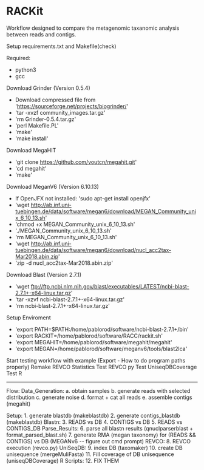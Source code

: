 # RACKit

Workflow designed to compare the metagenomic taxanomic analysis between reads and contigs.

Setup requirements.txt and Makefile(check)

Required:
* python3
* gcc

Download Grinder (Version 0.5.4)
* Download compressed file from 'https://sourceforge.net/projects/biogrinder/'
* 'tar -xvzf community_images.tar.gz'
* 'rm Grinder-0.5.4.tar.gz'
* 'perl Makefile.PL'
* 'make'
* 'make install'

Download MegaHIT
* 'git clone https://github.com/voutcn/megahit.git'
* 'cd megahit'
* 'make'

Download MeganV6 (Version 6.10.13)
* If OpenJFX not installed: 'sudo apt-get install openjfx'
* 'wget http://ab.inf.uni-tuebingen.de/data/software/megan6/download/MEGAN_Community_unix_6_10_13.sh'
* 'chmod +x MEGAN_Community_unix_6_10_13.sh'
* './MEGAN_Community_unix_6_10_13.sh'
* 'rm MEGAN_Community_unix_6_10_13.sh'
* 'wget http://ab.inf.uni-tuebingen.de/data/software/megan6/download/nucl_acc2tax-Mar2018.abin.zip'
* 'zip -d nucl_acc2tax-Mar2018.abin.zip'

Download Blast (Version 2.7.1)
* 'wget ftp://ftp.ncbi.nlm.nih.gov/blast/executables/LATEST/ncbi-blast-2.7.1+-x64-linux.tar.gz'
* 'tar -xzvf ncbi-blast-2.7.1+-x64-linux.tar.gz'
* 'rm ncbi-blast-2.7.1+-x64-linux.tar.gz'

Setup Enviroment
* 'export PATH=$PATH:/home/pablorod/software/ncbi-blast-2.7.1+/bin'
* 'export RACKIT=/home/pablorod/software/RACC/rackit.sh'
* 'export MEGAHIT=/home/pablorod/software/megahit/megahit'
* 'export MEGAN=/home/pablorod/software/meganv6/tools/blast2lca'

Start testing workflow with example (Export - How to do program paths properly)
Remake REVCO Statistics
Test REVCO py
Test UniseqDBCoverage
Test R

------

Flow:
Data_Generation:
    a. obtain samples
    b. generate reads with selected distribution
    c. generate noise
    d. format + cat all reads
    e. assemble contigs (megahit) 

Setup:
    1. generate blastdb (makeblastdb)
    2. generate contigs_blastdb (makeblastdb)
Blastn:
    3. READS vs DB
    4. CONTIGS vs DB
    5. READS vs CONTIGS_DB
Parse_Results:
    6. parse all blastn results (qnuclparserblast + format_parsed_blast.sh)
    7. generate RMA (megan taxonomy) for (READS && CONTIGS) vs DB (MEGANv6 -- figure out cmd prompt)
REVCO:
    8. REVCO execution (revco.py)
UniSeqDB:
    9. index DB (taxomaker)
    10. create DB unisequence (mergeMuliFasta)
    11. Fill coverage of DB unisequence (uniseqDBCoverage)
R Scripts:
    12. FIX THEM
